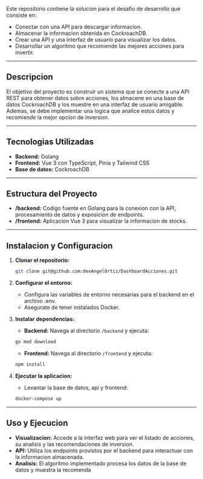 Este repositorio contiene la solucion para el desafio de desarrollo que consiste en:

- Conectar con una API para descargar informacion.
- Almacenar la informacion obtenida en CockroachDB.
- Crear una API y una interfaz de usuario para visualizar los datos.
- Desarrollar un algoritmo que recomiende las mejores acciones para invertir.

---

## Descripcion

El objetivo del proyecto es construir un sistema que se conecte a una API REST para obtener datos sobre acciones, los almacene en una base de datos CockroachDB y los muestre en una interfaz de usuario amigable. Ademas, se debe implementar una logica que analice estos datos y recomiende la mejor opcion de inversion.

---

## Tecnologias Utilizadas

- **Backend:** Golang  
- **Frontend:** Vue 3 con TypeScript, Pinia y Tailwind CSS  
- **Base de datos:** CockroachDB  

---

## Estructura del Proyecto

- **/backend:** Codigo fuente en Golang para la conexion con la API, procesamiento de datos y exposicion de endpoints.
- **/frontend:** Aplicacion Vue 3 para visualizar la informacion de stocks.

---

## Instalacion y Configuracion

1. **Clonar el repositorio:**

   ```bash
   git clone git@github.com:devAngelOrtiz/DashboardAcciones.git
   ```

2. **Configurar el entorno:**

   - Configura las variables de entorno necesarias para el backend en el archivo .env.
   - Asegurate de tener instalados Docker.

3. **Instalar dependencias:**

   - **Backend:** Navega al directorio `/backend` y ejecuta:
   ```bash
   go mod download
   ```
   - **Frontend:** Navega al directorio `/frontend` y ejecuta:
   ```bash
   npm install
   ```

4. **Ejecutar la aplicacion:**

   - Levantar la base de datos, api y frontend:
   ```bash
   docker-compose up
   ```
---

## Uso y Ejecucion

- **Visualizacion:** Accede a la interfaz web para ver el listado de acciones, su analisis y las recomendaciones de inversion.
- **API:** Utiliza los endpoints provistos por el backend para interactuar con la informacion almacenada.
- **Analisis:** El algoritmo implementado procesa los datos de la base de datos y muestra la recomenda